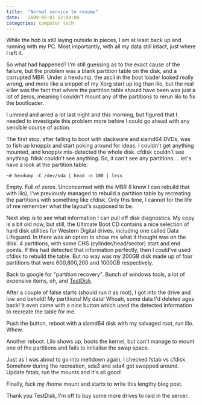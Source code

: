 ```yaml
---
title:  "Normal service to resume"
date:   2009-09-01 12:00:00
categories: computer tech
---
```


While the hob is still laying outside in pieces, I am at least back up and running with my PC. Most importantly, with all my data still intact, just where I left it.

So what had happened? I'm still guessing as to the exact cause of the failure, but the problem was a blank partition table on the disk, and a corrupted MBR. Under a hexdump, the ascii in the boot loader looked really wrong, and more like a snippet of my Xorg start up log than lilo, but the real killer was the fact that where the partition table should have been was just a lot of zeros, meaning I couldn't mount any of the partitions to rerun lilo to fix the bootloader.

I ummed and arred a lot last night and this morning, but figured that I needed to investigate this problem more before I could go ahead with any sensible course of action.

The first stop, after failing to boot with slackware and slamd64 DVDs, was to fish up knoppix and start poking around for ideas. I couldn't get anything mounted, and knoppix mis-detected the whole disk. cfdisk couldn't see anything. fdisk couldn't see anything. So, it can't see any partitions ... let's have a look at the partition table:

    ~# hexdump -C /dev/sda | head -n 100 | less

Empty. Full of zeros. Unconcerned with the MBR (I know I can rebuild that with lilo), I've previously managed to rebuild a partition table by recreating the partitions with something like cfdisk. Only this time, I cannot for the life of me remember what the layout's supposed to be.

Next step is to see what information I can pull off disk diagnostics. My copy is a bit old now, but still, the Ultimate Boot CD contains a nice selection of hard disk utilities for Western Digital drives, including one called Data Lifeguard. In there was an option to show me what it thought was on the disk. 4 partitions, with some CHS (cylinder/head/sector) start and end points. If this had detected that information perfectly, then I could've used cfdisk to rebuild the table. But no way was my 200GB disk made up of four partitions that were 600,800,200 and 1000GB respectively.

Back to google for "partition recovery". Bunch of windows tools, a lot of expensive items, oh, and [TestDisk](http://www.cgsecurity.org/wiki/TestDisk).

After a couple of false starts (should run it as root), I got into the drive and low and behold! My partitions! My data! Whoah, some data I'd deleted ages back! It even came with a nice button which used the detected information to recreate the table for me.

Push the button, reboot with a slamd64 disk with my salvaged root, run lilo. Whew.

Another reboot. Lilo shows up, boots the kernel, but can't manage to mount one of the partitions and fails to initialise the swap space.

Just as I was about to go into meltdown again, I checked fstab vs cfdisk. Somehow during the recreation, sda3 and sda4 got swapped around. Update fstab, run the mounts and it's all good!

Finally, fsck my /home mount and startx to write this lengthy blog post.

Thank you TestDisk, I'm off to buy some more drives to raid in the server.

